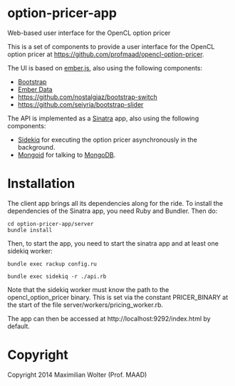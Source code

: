 option-pricer-app
=================

Web-based user interface for the OpenCL option pricer

This is a set of components to provide a user interface for the OpenCL option pricer at https://github.com/profmaad/opencl-option-pricer.

The UI is based on [ember.js](http://emberjs.com/), also using the following components:
* [Bootstrap](http://getbootstrap.com/)
* [Ember Data](https://github.com/emberjs/data)
* https://github.com/nostalgiaz/bootstrap-switch
* https://github.com/seiyria/bootstrap-slider

The API is implemented as a [Sinatra](http://www.sinatrarb.com/) app, also using the following components:
* [Sidekiq](http://sidekiq.org/) for executing the option pricer asynchronously in the background.
* [Mongoid](http://mongoid.org/) for talking to [MongoDB](https://www.mongodb.org/).

Installation
============
The client app brings all its dependencies along for the ride.
To install the dependencies of the Sinatra app, you need Ruby and Bundler. Then do:

```shell
cd option-pricer-app/server
bundle install
```

Then, to start the app, you need to start the sinatra app and at least one sidekiq worker:
```shell
bundle exec rackup config.ru
```
```shell
bundle exec sidekiq -r ./api.rb
```

Note that the sidekiq worker must know the path to the opencl_option_pricer binary. This is set via the constant PRICER_BINARY
at the start of the file server/workers/pricing_worker.rb.

The app can then be accessed at http://localhost:9292/index.html by default.

Copyright
=========

Copyright 2014 Maximilian Wolter (Prof. MAAD)
